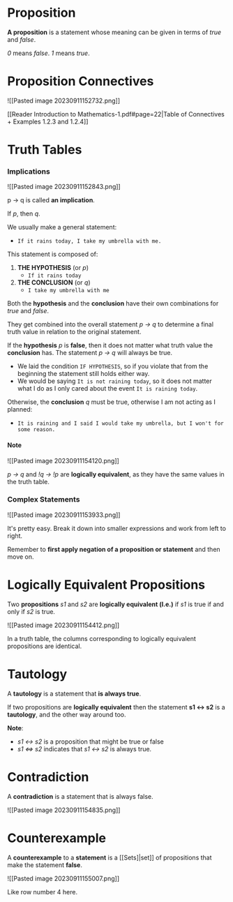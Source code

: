 
# Proposition

**A proposition** is a statement whose meaning can be given in terms of *true* and *false*.

*0* means *false*.
*1* means *true*.

# Proposition Connectives

![[Pasted image 20230911152732.png]]

[[Reader Introduction to Mathematics-1.pdf#page=22|Table of Connectives + Examples 1.2.3 and 1.2.4]]

# Truth Tables

### Implications

![[Pasted image 20230911152843.png]]

p -> q is called **an implication**.

If *p*, then *q*.

We usually make a general statement:
- `If it rains today, I take my umbrella with me.`

This statement is composed of:
1. **THE HYPOTHESIS** (or *p*)
	- `If it rains today`
2. **THE CONCLUSION** (or *q*)
	- `I take my umbrella with me`

Both the **hypothesis** and the **conclusion** have their own combinations for *true* and *false*.

They get combined into the overall statement *p -> q* to determine a final truth value in relation to the original statement.

If the **hypothesis** *p* is **false**, then it does not matter what truth value the **conclusion** has. The statement *p -> q* will always be true.
- We laid the condition `IF HYPOTHESIS`, so if you violate that from the beginning the statement still holds either way.
- We would be saying `It is not raining today`, so it does not matter what I do as I only cared about the event `It is raining today`.

Otherwise, the **conclusion** *q* must be true, otherwise I am not acting as I planned:
- `It is raining and I said I would take my umbrella, but I won't for some reason.`

#### Note

![[Pasted image 20230911154120.png]]

*p -> q* and *!q -> !p* are **logically equivalent**, as they have the same values in the truth table.

### Complex Statements

![[Pasted image 20230911153933.png]]

It's pretty easy. Break it down into smaller expressions and work from left to right.

Remember to **first apply negation of a proposition or statement** and then move on.

# Logically Equivalent Propositions

Two **propositions** *s1* and *s2* are **logically equivalent (l.e.)** if *s1* is true if and only if *s2* is true.

![[Pasted image 20230911154412.png]]

In a truth table, the columns corresponding to logically equivalent propositions are identical.

# Tautology

A **tautology** is a statement that **is always true**.

If two propositions are **logically equivalent** then the statement **s1 <-> s2** is a **tautology**, and the other way around too.

**Note**:
- *s1 <-> s2* is a proposition that might be true or false
- *s1 <=> s2* indicates that *s1 <-> s2* is always true.

# Contradiction

A **contradiction** is a statement that is always false.

![[Pasted image 20230911154835.png]]

# Counterexample

A **counterexample** to a **statement** is a [[Sets]|set]] of propositions that make the statement **false**.

![[Pasted image 20230911155007.png]]

Like row number 4 here.
